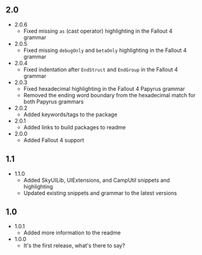 ## 2.0
- 2.0.6
	* Fixed missing `as` (cast operator) highlighting in the Fallout 4 grammar
- 2.0.5
	* Fixed missing `debugOnly` and `betaOnly` highlighting in the Fallout 4 grammar
- 2.0.4
	* Fixed indentation after `EndStruct` and `EndGroup` in the Fallout 4 grammar
- 2.0.3
	* Fixed hexadecimal highlighting in the Fallout 4 Papyrus grammar
	* Removed the ending word boundary from the hexadecimal match for both Papyrus grammars
- 2.0.2
	* Added keywords/tags to the package
- 2.0.1
	* Added links to build packages to readme
- 2.0.0
	* Added Fallout 4 support

## 1.1
- 1.1.0
	* Added SkyUILib, UIExtensions, and CampUtil snippets and highlighting
	* Updated existing snippets and grammar to the latest versions

## 1.0
- 1.0.1
	* Added more information to the readme
- 1.0.0
	* It's the first release, what's there to say?
